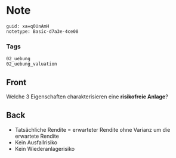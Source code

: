 # Note
```
guid: xa=q0UnAmH
notetype: Basic-d7a3e-4ce08
```

### Tags
```
02_uebung
02_uebung_valuation
```

## Front
Welche 3 Eigenschaften charakterisieren eine <b>risikofreie Anlage</b>?

## Back
<div>
<div><ul>
<li>Tatsächliche Rendite = erwarteter Rendite ohne Varianz um die erwartete Rendite</li>
<li>Kein Ausfallrisiko</li>
<li>Kein Wiederanlagerisiko</li>
</ul>
</div></div>
